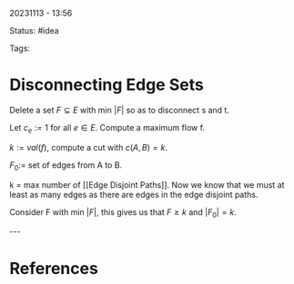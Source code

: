 20231113 - 13:56

Status: #idea

Tags:

# Disconnecting Edge Sets
Delete a set $F \subseteq E$ with min $|F|$ so as to disconnect s and t. 

Let $c_e := 1$ for all $e \in E$. Compute a maximum flow f. 

$k := val(f)$, compute a cut with $c(A,B)=k$. 

$F_0 :=$ set of edges from A to B. 

k = max number of [[Edge Disjoint Paths]]. Now we know that we must at least as many edges as there are edges in the edge disjoint paths. 

Consider F with min $|F|$, this gives us that $F \geq k$ and $|F_0| = k$. 




\-\-\-
# References